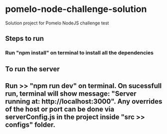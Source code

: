# pomelo-node-challenge-solution
 Solution project for Pomelo NodeJS challenge test

## Steps to run
### Run "npm install" on terminal to install all the dependencies

## To run the server
## Run >> "npm run dev" on terminal. On sucessfull run, terminal will show message: "Server running at: http://localhost:3000". Any overrides of the host or port can be done via serverConfig.js in the project inside "src >> configs" folder.
